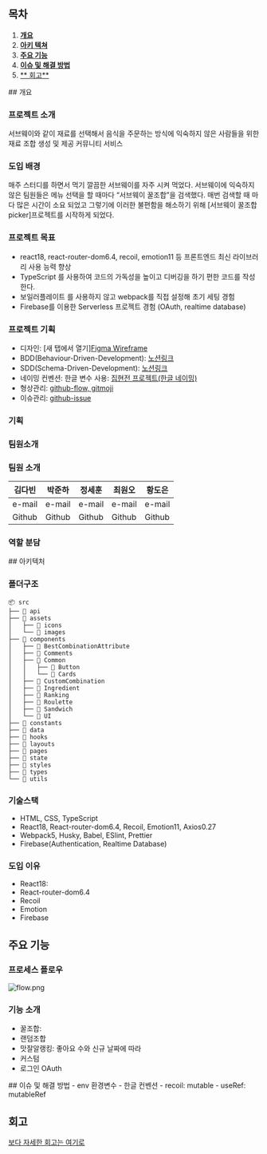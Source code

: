 ## 목차

1. [**개요**](#1)
2. [**아키 텍쳐**](#2)
3. [**주요 기능**](#3)
4. [**이슈 및 해결 방법**](#4)
5. [** 회고**](#5)
   <br />

<div id="1"></div>
## 개요

### 프로젝트 소개

서브웨이와 같이 재료를 선택해서 음식을 주문하는 방식에 익숙하지 않은 사람들을 위한 재료 조합 생성 및 제공 커뮤니티 서비스

### 도입 배경

매주 스터디를 하면서 먹기 깔끔한 서브웨이를 자주 시켜 먹었다. 서브웨이에 익숙하지 않은 팀원들은 메뉴 선택을 할 때마다 “서브웨이 꿀조합”을 검색했다. 매번 검색할 때 마다 많은 시간이 소요 되었고 그렇기에 이러한 불편함을 해소하기 위해 [서브웨이 꿀조합 picker]프로젝트를 시작하게 되었다.

### 프로젝트 목표

- react18, react-router-dom6.4, recoil, emotion11 등 프론트엔드 최신 라이브러리 사용 능력 향상
- TypeScript 를 사용하여 코드의 가독성을 높이고 디버깅을 하기 편한 코드를 작성한다.
- 보일러플레이트 를 사용하지 않고 webpack를 직접 설정해 초기 세팅 경험
- Firebase를 이용한 Serverless 프로젝트 경험 (OAuth, realtime database)

### 프로젝트 기획

- 디자인: [새 탭에서 열기][Figma Wireframe](https://www.figma.com/file/eI2jrYfrVIDJlrbklrjJnN/Be-Real-FE-Dev?node-id=33%3A6&t=688n15HxUHCp3Dx8-0)
- BDD(Behaviour-Driven-Development): [노션링크](https://www.notion.so/Tasks-BDD-32ee18c200aa42249f328571cc2394d7)
- SDD(Schema-Driven-Development): [노션링크](https://www.notion.so/aaa724aa166c4c2b96392264fa700201)
- 네이밍 컨벤션: 한글 변수 사용: [집현전 프로젝트(한글 네이밍)](https://www.notion.so/daaf58b9e2fa48048ff98c858253bfae)
- 형상관리: [github-flow, gitmoji](https://absorbed-leek-405.notion.site/Git-Convention-f451556383d943789d64d7c55029872b)
- 이슈관리: [github-issue](https://github.com/harseille/WhatSsub/issues)

### 기획

### 팀원소개

### 팀원 소개

| 김다빈 | 박준하 | 정세훈 | 최원오 | 황도은 |
| ------ | ------ | ------ | ------ | ------ |
| e-mail | e-mail | e-mail | e-mail | e-mail |
| Github | Github | Github | Github | Github |

### 역할 분담

<div id="2"></div>
## 아키텍처

### 폴더구조

```
📦 src
├── 📂 api
├── 📂 assets
│   ├── 📂 icons
│   └── 📂 images
├── 📂 components
│   ├── 📂 BestCombinationAttribute
│   ├── 📂 Comments
│   ├── 📂 Common
│   │   ├── 📂 Button
│   │   └── 📂 Cards
│   ├── 📂 CustomCombination
│   ├── 📂 Ingredient
│   ├── 📂 Ranking
│   ├── 📂 Roulette
│   ├── 📂 Sandwich
│   └── 📂 UI
├── 📂 constants
├── 📂 data
├── 📂 hooks
├── 📂 layouts
├── 📂 pages
├── 📂 state
├── 📂 styles
├── 📂 types
└── 📂 utils
```

### 기술스택

- HTML, CSS, TypeScript
- React18, React-router-dom6.4, Recoil, Emotion11, Axios0.27
- Webpack5, Husky, Babel, ESlint, Prettier
- Firebase(Authentication, Realtime Database)

### 도입 이유

- React18:
- React-router-dom6.4
- Recoil
- Emotion
- Firebase

<div id="3"></div>

## 주요 기능

### 프로세스 플로우

![flow.png](https://s3-us-west-2.amazonaws.com/secure.notion-static.com/3a1e7735-d2c8-4cd0-b9ab-9b46c8f995fb/flow.png)

### 기능 소개

- 꿀조합:
- 랜덤조합
- 맛잘알랭킹: 좋아요 수와 신규 날짜에 따라
- 커스텀
- 로그인 OAuth

<div id="4"></div>
## 이슈 및 해결 방법
- env 환경변수
- 한글 컨벤션
- recoil: mutable
- useRef: mutableRef

<div id="5"></div>

## 회고

[보다 자세한 회고는 여기로](https://www.notion.so/69cf2d64c62749808891a83a552d4528)
